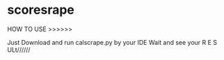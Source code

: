 # scoresrape
HOW TO USE >>>>>>

Just Download and run calscrape.py by your IDE
Wait and see your R E S ULt//////
